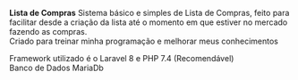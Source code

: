 <b>Lista de Compras</b>
Sistema básico e simples de Lista de Compras, feito para facilitar desde a criação da lista até o momento em que estiver no mercado fazendo as compras. <br>
Criado para treinar minha programação e melhorar meus conhecimentos

Framework utilizado é o Laravel 8 e PHP 7.4 (Recomendável) <br>
Banco de Dados MariaDb
